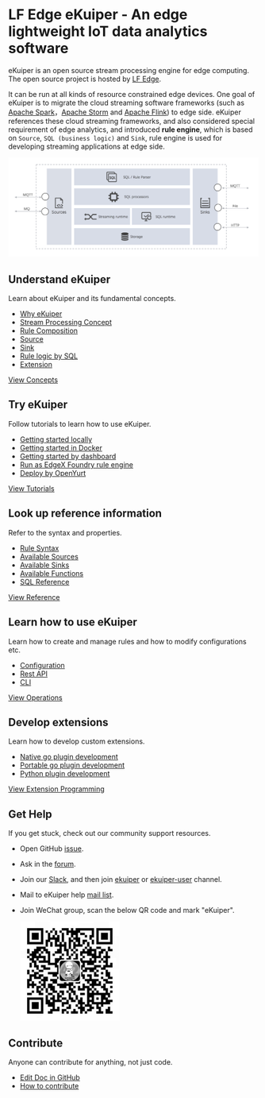 # LF Edge eKuiper - An edge lightweight IoT data analytics software

eKuiper is an open source stream processing engine for edge computing. The open source project is hosted by [LF Edge](https://lfedge.org/).

It can be run at all kinds of resource constrained edge devices. One goal of eKuiper is to migrate the cloud streaming software frameworks (such as [Apache Spark](https://spark.apache.org)，[Apache Storm](https://storm.apache.org) and [Apache Flink](https://flink.apache.org)) to edge side.  eKuiper references these cloud streaming frameworks, and also considered special requirement of edge analytics, and introduced **rule engine**, which is based on `Source`, `SQL (business logic)` and `Sink`, rule engine is used for developing streaming applications at edge side.

![arch](./resources/arch.png)

## Understand eKuiper

Learn about eKuiper and its fundamental concepts.

- [Why eKuiper](./concepts/ekuiper.md)
- [Stream Processing Concept](./concepts/streaming/overview.md)
- [Rule Composition](./concepts/rules.md)
- [Source](./concepts/sources/overview.md)
- [Sink](./concepts/sinks.md)
- [Rule logic by SQL](./concepts/sql.md)
- [Extension](./concepts/extensions.md)

[View Concepts](./concepts/ekuiper.md)

## Try eKuiper

Follow tutorials to learn how to use eKuiper.

- [Getting started locally](./getting_started.md)
- [Getting started in Docker](./quick_start_docker.md)
- [Getting started by dashboard](./operation/manager-ui/overview.md)
- [Run as EdgeX Foundry rule engine](./edgex/edgex_rule_engine_tutorial.md)
- [Deploy by OpenYurt](./tutorials/deploy/openyurt_tutorial.md)

[View Tutorials](./tutorials/ai/tensorflow_lite_tutorial.md)

## Look up reference information

Refer to the syntax and properties.

- [Rule Syntax](./rules/overview.md)
- [Available Sources](./rules/sources/overview.md)
- [Available Sinks](./rules/sinks/overview.md)
- [Available Functions](./sqls/built-in_functions.md)
- [SQL Reference](./sqls/overview.md)

[View Reference](./sqls/overview.md)

## Learn how to use eKuiper

Learn how to create and manage rules and how to modify configurations etc.

- [Configuration](./operation/config/configuration_file.md)
- [Rest API](./operation/restapi/overview.md)
- [CLI](./operation/cli/overview.md)

[View Operations](./operation/overview.md)

## Develop extensions

Learn how to develop custom extensions.

- [Native go plugin development](./extension/native/develop/overview.md)
- [Portable go plugin development](./extension/portable/go_sdk.md)
- [Python plugin development](./extension/portable/python_sdk.md)

[View Extension Programming](./extension/overview.md)

## Get Help

If you get stuck, check out our community support resources.

- Open GitHub [issue](https://github.com/lf-edge/ekuiper/issues).
- Ask in the [forum](https://askemq.com/c/ekuiper).
- Join our [Slack](https://slack.lfedge.org/), and then join [ekuiper](https://lfedge.slack.com/archives/C024F4P7KCK) or [ekuiper-user](https://lfedge.slack.com/archives/C024F4SMEMR) channel.
- Mail to eKuiper help [mail list](mailto:ekuiper+help@lists.lfedge.org).
- Join WeChat group, scan the below QR code and mark "eKuiper". 
  
  <img src="../wechat.png" alt="drawing" width="200"/>

## Contribute

Anyone can contribute for anything, not just code.

- [Edit Doc in GitHub](https://github.com/lf-edge/ekuiper/tree/master/docs)
- [How to contribute](./CONTRIBUTING.md)